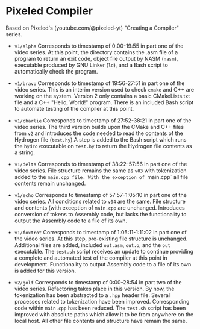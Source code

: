 # Pixeled Compiler

Based on Pixeled's (youtube.com/@pixeled-yt) "Creating a Compiler" series.

- `v1/alpha` Corresponds to timestamp of 0:00-19:55 in part one of the video  series. At this point, the directory contains the .asm file of a program to return an exit code, object file output by NASM (`nasm`), executable produced by GNU Linker (`ld`), and a Bash script to automatically check the program.

- `v1/bravo` Corresponds to timestamp of 19:56-27:51 in part one of the video series. This is an interim version used to check `cmake` and C++ are working on the system. Version 2 only contains a basic CMakeLists.txt file and a C++ "Hello, World!" program. There is an included Bash script to automate testing of the compiler at this point.

- `v1/charlie` Corresponds to timestamp of 27:52-38:21 in part one of the video series. The third version builds upon the CMake and C++ files from `v2` and introduces the code needed to read the contents of the Hydrogen file (`test.hy`).A step is added to the Bash script which runs the `hydro` executable on `test.hy` to return the Hydrogen file contents as a string.

- `v1/delta` Corresponds to timestamp of 38:22-57:56 in part one of the video series. File structure remains the same as `v03` with tokenization added to the `main.cpp file. With the exception of `main.cpp` all file contents remain unchanged.

- `v1/echo` Corresponds to timestamp of 57:57-1:05:10 in part one of the video series. All conditions related to `v04` are the same. File structure and contents (with exception of `main.cpp` are unchanged. Introduces conversion of tokens to Assembly code, but lacks the functionality to output the Assembly code to a file of its own.

- `v1/foxtrot` Corresponds to timestamp of 1:05:11-1:11:02 in part one of the video series. At this step, pre-existing file structure is unchanged. Additional files are added, included `out.asm`, `out.o`, and the `out` executable. The `test.sh` script receives an update to continue providing a complete and automated test of the compiler at this point in development. Functionality to output Assembly code to a file of its own is added for this version.

- `v2/golf` Corresponds to timestamp of 0:00-28:54 in part two of the video series. Refactoring takes place in this version. By now, the tokenization has been abstracted to a `.hpp` header file. Several processes related to tokenization have been improved. Corresponding code within `main.cpp` has been reduced. The `test.sh` script has been improved with absolute paths which allow it to be from anywhere on the local host. All other file contents and structure have remain the same.

